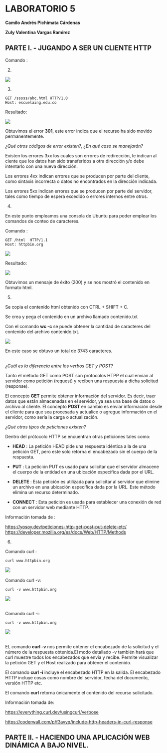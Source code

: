 # LABORATORIO 5
__Camilo Andrés Pichimata Cárdenas__ 

__Zuly Valentina Vargas Ramirez__

## PARTE I. - JUGANDO A SER UN CLIENTE HTTP

Comando :

2.  
<img src = "img/comando1Telnet.png " >

3. 

    GET /sssss/abc.html HTTP/1.0
    Host: escuelaing.edu.co    

Resultado:

<img src = "img/PrimerTelnet.png " >

Obtuvimos el error **301**, este error indica que el recurso ha sido movido permanentemente. 


_¿Qué otros códigos de error existen?, ¿En qué caso se manejarán?_

Existen los errores 3xx los cuales son errores de redirección, le indican al ciente que los datos han sido transferidos a otra dirección y/o debe intentarlo con una nueva dirección.

Los errores 4xx indican errores que se producen por parte del cliente, como sintaxis incorrecta o datos no encontrados en la dirección indicada. 

Los errores 5xx indican errores que se producen por parte del servidor, tales como tiempo de espera excedido o errores internos entre otros. 

4. 
En este punto empleamos una consola de Ubuntu para poder emplear los comandos de conteo de caracteres. 

Comando : 

    GET /html  HTTP/1.1
    Host: httpbin.org 

<img src = "img/comando2Telnet.png " >



Resultado:

<img src = "img/SegundoTelnet_2.png ">

 Obtuvimos un mensaje de éxito (200) y se nos mostró el contenido en formato html. 

5. 
Se copia el contenido html obtenido con CTRL + SHIFT + C.

Se crea y pega el contenido en un archivo llamado contenido.txt

Con el comando **wc -c** se puede obtener la cantidad de caracteres del contenido del archivo contenido.txt.


<img src = "img/numeroCaracteres.png ">  

En este caso se obtuvo un total de 3743 caracteres.
  <br/><br/>

 _¿Cuál es la diferencia entre los verbos GET y POST?_

 Tanto el método GET como POST son protocolos HTPP el cual envían al servidor como petición (request) y reciben una respuesta a dicha solicitud (response). 

 El concepto **GET** permite obtener información del servidor. Es decir, traer datos que están almacenadas en el servidor, ya sea una base de datos o archivo al cliente. El concepto **POST** en cambio es enviar información desde el cliente para que sea procesada y actualice o agregue información en el servidor, como sería la carga o actualización. 

_¿Qué otros tipos de peticiones existen?_
 
 Dentro del prótocolo HTTP se encuentran otras peticiones tales como:

 - **HEAD** : La petición HEAD pide una respuesta idéntica a la de una petición GET, pero este solo retorna el encabezado sin el cuerpo de la respuesta.

 - **PUT** : La petición PUT es usado para solicitar que el servidor almacene el cuerpo de la entidad en una ubicación específica dada por el URL.

 - **DELETE** : Esta petición es utilizada para solicitar al servidor que elimine un archivo en una ubicación específica dada por la URL. Este método elimina un recurso determinado.

- **CONNECT** : Esta petición es usada para establecer una conexión de red con un servidor web mediante HTTP.

Información tomada de :

https://yosoy.dev/peticiones-http-get-post-put-delete-etc/
https://developer.mozilla.org/es/docs/Web/HTTP/Methods


6.
Comando curl :

    curl www.httpbin.org 

<img src = "img/curl_1.png "> 
<br/><br/>
Comando curl -v:


    curl -v www.httpbin.org

<img src = "img/curl_v.png "> 
<br/><br/>

Comando curl -i:


    curl -v www.httpbin.org

<img src = "img/curl_i.png "> 
<br/><br/>

EL comando **curl -v** nos permite obtener el encabezado de la solicitud y el número de la respuesta obtenida.El modo detallado -v también hará que curl muestre todos los encabezados que envía y recibe. Permite visualizar la petición GET y el Host realizado para obtener el contenido.


El comando **curl -i** incluye el encabezado HTTP en la salida. El encabezado HTTP incluye cosas como nombre del servidor, fecha del documento, versión HTTP etc.

El comando **curl** retorna únicamente el contenido del recurso solicitado.


Información tomada de:

https://everything.curl.dev/usingcurl/verbose

https://coderwall.com/p/f3avyq/include-http-headers-in-curl-response

 ## PARTE II. - HACIENDO UNA APLICACIÓN WEB DINÁMICA A BAJO NIVEL.